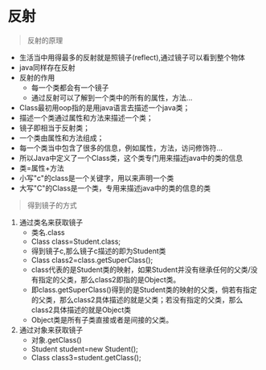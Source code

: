 # 反射

> 反射的原理

 * 生活当中用得最多的反射就是照镜子(reflect),通过镜子可以看到整个物体
 * java同样存在反射
 * 反射的作用
    * 每一个类都会有一个镜子
    * 通过反射可以了解到一个类中的所有的属性，方法...
 * Class最初用oop指的是用java语言去描述一个java类；
 * 描述一个类通过属性和方法来描述一个类；
 * 镜子即相当于反射类；
 * 一个类由属性和方法组成；
 * 每一个类当中包含了很多的信息，例如属性，方法，访问修饰符... 
 * 所以Java中定义了一个Class类，这个类专门用来描述java中的类的信息
 * 类=属性+方法
 * 小写"c"的class是一个关键字，用以来声明一个类
 * 大写"C"的Class是一个类，专用来描述java中的类的信息的类

 
 > 得到镜子的方式

 1. 通过类名来获取镜子
    * 类名.class
    * Class class=Student.class;
    * 得到镜子c,那么镜子c描述的即为Student类
    * Class class2=class.getSuperClass();
    * class代表的是Student类的映射，如果Student并没有继承任何的父类/没有指定的父类，那么class2即指的是Object类。
    * 即class.getSuperClass()得到的是Student类的映射的父类，倘若有指定的父类，那么class2具体描述的就是父类；若没有指定的父类，那么class2具体描述的就是Object类
    * Object类是所有子类直接或者是间接的父类。
 2. 通过对象来获取镜子
    * 对象.getClass()
    * Student student=new Student(); 
    *  Class class3=student.getClass();
    

  

    






